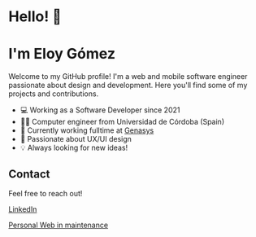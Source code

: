 # Hello! 👋 
# I'm Eloy Gómez

Welcome to my GitHub profile! I'm a web and mobile software engineer passionate about design and development. Here you'll find some of my projects and contributions.

* 💻 Working as a Software Developer since 2021
* 👨‍🎓 Computer engineer from Universidad de Córdoba (Spain)
* 🏣 Currently working fulltime at [Genasys](https://genasys.com/)
* 📐 Passionate about UX/UI design
* 💡 Always looking for new ideas!


## Contact

Feel free to reach out!

[LinkedIn](https://www.linkedin.com/in/eloy-gomez-garcia-464125201/)

[Personal Web in maintenance]()

